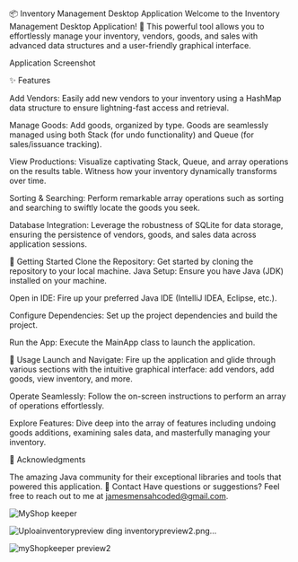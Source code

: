 


📦 Inventory Management Desktop Application
Welcome to the Inventory Management Desktop Application! 🎉 This powerful tool allows you to effortlessly manage your inventory, vendors, goods, and sales with advanced data structures and a user-friendly graphical interface.

Application Screenshot

✨ Features


Add Vendors: Easily add new vendors to your inventory using a HashMap data structure to ensure lightning-fast access and retrieval.

Manage Goods: Add goods, organized by type. Goods are seamlessly managed using both Stack (for undo functionality) and Queue (for sales/issuance tracking).

View Productions: Visualize captivating Stack, Queue, and array operations on the results table. Witness how your inventory dynamically transforms over time.

Sorting & Searching: Perform remarkable array operations such as sorting and searching to swiftly locate the goods you seek.

Database Integration: Leverage the robustness of SQLite for data storage, ensuring the persistence of vendors, goods, and sales data across application sessions.

🚀 Getting Started
Clone the Repository: Get started by cloning the repository to your local machine.
Java Setup: Ensure you have Java (JDK) installed on your machine.

Open in IDE: Fire up your preferred Java IDE (IntelliJ IDEA, Eclipse, etc.).

Configure Dependencies: Set up the project dependencies and build the project.

Run the App: Execute the MainApp class to launch the application.

📖 Usage
Launch and Navigate: Fire up the application and glide through various sections with the intuitive graphical interface: add vendors, add goods, view inventory, and more.

Operate Seamlessly: Follow the on-screen instructions to perform an array of operations effortlessly.

Explore Features: Dive deep into the array of features including undoing goods additions, examining sales data, and masterfully managing your inventory.

🙏 Acknowledgments

The amazing Java community for their exceptional libraries and tools that powered this application.
📧 Contact
Have questions or suggestions? Feel free to reach out to me at jamesmensahcoded@gmail.com.

![MyShop keeper](https://github.com/amcodedman/datastructureInventory_system/assets/136466838/df87682d-9051-413b-ade4-1cc04b3873b2)

![Uploa![inventorypreview](https://github.com/amcodedman/datastructureInventory_system/assets/136466838/f97c55a4-4b07-4f9f-b023-c64e1d7633d2)
ding inventorypreview2.png…]()

![myShopkeeper  preview2](https://github.com/amcodedman/datastructureInventory_system/assets/136466838/4cce2adc-2036-4e4d-b216-540b092d1351)
